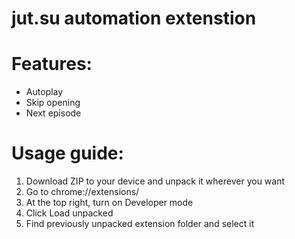 # jut.su automation extenstion

# Features:
- Autoplay
- Skip opening
- Next episode

# Usage guide:
1) Download ZIP to your device and unpack it wherever you want
2) Go to chrome://extensions/
3) At the top right, turn on Developer mode
4) Click Load unpacked
5) Find previously unpacked extension folder and select it
